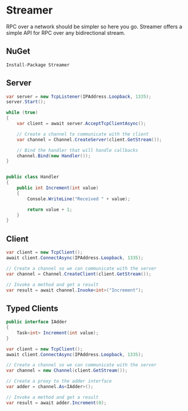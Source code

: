 # Streamer

RPC over a network should be simpler so here you go. Streamer offers a simple API for RPC over any bidirectional stream.

## NuGet

```
Install-Package Streamer
```

## Server

```C#
var server = new TcpListener(IPAddress.Loopback, 1335);
server.Start();

while (true)
{
    var client = await server.AcceptTcpClientAsync();

    // Create a channel to communicate with the client
    var channel = Channel.CreateServer(client.GetStream());

    // Bind the handler that will handle callbacks
    channel.Bind(new Handler());
}


public class Handler
{
    public int Increment(int value)
    {
        Console.WriteLine("Received " + value);

        return value + 1;
    }
}

```

## Client

```C#
var client = new TcpClient();
await client.ConnectAsync(IPAddress.Loopback, 1335);

// Create a channel so we can communicate with the server
var channel = Channel.CreateClient(client.GetStream());

// Invoke a method and get a result
var result = await channel.Invoke<int>("Increment");
```

## Typed Clients

```C#
public interface IAdder
{
    Task<int> Increment(int value);
}

var client = new TcpClient();
await client.ConnectAsync(IPAddress.Loopback, 1335);

// Create a channel so we can communicate with the server
var channel = new Channel(client.GetStream());

// Create a proxy to the adder interface
var adder = channel.As<IAdder>();

// Invoke a method and get a result
var result = await adder.Increment(0);
```
